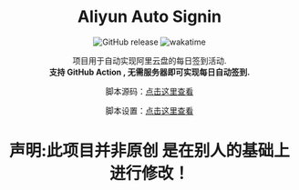 <div align=center>

# Aliyun Auto Signin

![GitHub release](https://img.shields.io/github/v/release/ImYrS/aliyun-auto-signin)
![wakatime](https://wakatime.com/badge/user/92b8bbab-18e1-4e0c-af6d-082cc16c9d8a/project/0547bf5c-f66c-4798-ab89-96ddb017fef7.svg)

项目用于自动实现阿里云盘的每日签到活动.  
**支持 GitHub Action , 无需服务器即可实现每日自动签到.**

脚本源码：[点击这里查看](https://github.com/ImYrS/aliyun-auto-signin)

脚本设置：[点击这里查看](https://github.com/Liujishou/aliyun-auto-signin/wiki/%E8%84%9A%E6%9C%AC%E8%AE%BE%E7%BD%AE%E6%95%99%E7%A8%8B)

# 声明:此项目并非原创 是在别人的基础上进行修改！
